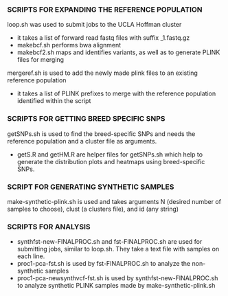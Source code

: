 
### SCRIPTS FOR EXPANDING THE REFERENCE POPULATION <br />
loop.sh was used to submit jobs to the UCLA Hoffman cluster <br />
+ it takes a list of forward read fastq files with suffix _1.fastq.gz 
+ makebcf.sh performs bwa alignment 
+ makebcf2.sh maps and identifies variants, as well as to generate PLINK files for merging <br />

mergeref.sh is used to add the newly made plink files to an existing reference population <br />
+ it takes a list of PLINK prefixes to merge with the reference population identified within the script <br />

### SCRIPTS FOR GETTING BREED SPECIFIC SNPS <br />
getSNPs.sh is used to find the breed-specific SNPs and needs the reference population and a cluster file as arguments. <br />
+ getS.R and getHM.R are helper files for getSNPs.sh which help to generate the distribution plots and heatmaps using breed-specific SNPs. <br />

### SCRIPT FOR GENERATING SYNTHETIC SAMPLES <br />
make-synthetic-plink.sh is used and takes arguments N (desired number of samples to choose), clust (a clusters file), and id (any string) <br />

### SCRIPTS FOR ANALYSIS
+ synthfst-new-FINALPROC.sh and fst-FINALPROC.sh are used for submitting jobs, similar to loop.sh. They take a text file with samples on each line. 
+ proc1-pca-fst.sh is used by fst-FINALPROC.sh to analyze the non-synthetic samples
+ proc1-pca-newsynthvcf-fst.sh is used by synthfst-new-FINALPROC.sh to analyze synthetic PLINK samples made by make-synthetic-plink.sh
